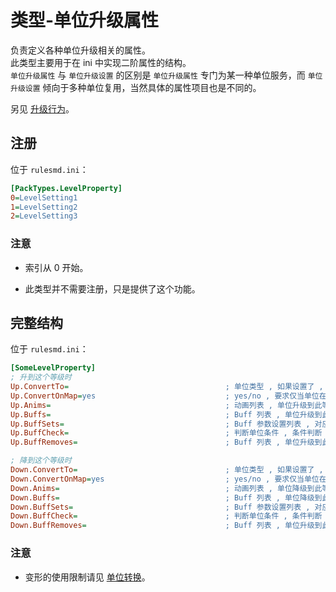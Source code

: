 # 类型-单位升级属性

负责定义各种单位升级相关的属性。  
此类型主要用于在 ini 中实现二阶属性的结构。  
`单位升级属性` 与 `单位升级设置` 的区别是 `单位升级属性` 专门为某一种单位服务，而 `单位升级设置` 倾向于多种单位复用，当然具体的属性项目也是不同的。

另见 [升级行为](/经验值与升级与军衔图像/属性-单位.md#升级行为)。



## 注册

位于 `rulesmd.ini`：

```ini
[PackTypes.LevelProperty]
0=LevelSetting1
1=LevelSetting2
2=LevelSetting3
```

### 注意

* 索引从 0 开始。

* 此类型并不需要注册，只是提供了这个功能。



## 完整结构

位于 `rulesmd.ini`：

```ini
[SomeLevelProperty]
; 升到这个等级时
Up.ConvertTo=                                   ; 单位类型 , 如果设置了 , 则单位升级到此等级时会变形 , 默认值是 空
Up.ConvertOnMap=yes                             ; yes/no , 要求仅当单位在地图上时才能进行变形 , 默认值是 yes
Up.Anims=                                       ; 动画列表 , 单位升级到此等级时会播放这些动画 , 默认值是 空
Up.Buffs=                                       ; Buff 列表 , 单位升级到此等级时会挂载这些 Buff , 默认值是 空
Up.BuffSets=                                    ; Buff 参数设置列表 , 对应的 Buff 在挂载时会合并此设置 , 不设置则使用 Buff 的默认值
Up.BuffCheck=                                   ; 判断单位条件 , 条件判断 , 需要满足所有的条件 , 单位自己判自己
Up.BuffRemoves=                                 ; Buff 列表 , 单位升级到此等级时会移除这些 Buff , 默认值是 空

; 降到这个等级时
Down.ConvertTo=                                 ; 单位类型 , 如果设置了 , 则单位降级到此等级时会变形 , 默认值是 空
Down.ConvertOnMap=yes                           ; yes/no , 要求仅当单位在地图上时才能进行变形 , 默认值是 yes
Down.Anims=                                     ; 动画列表 , 单位降级到此等级时会播放这些动画 , 默认值是 空
Down.Buffs=                                     ; Buff 列表 , 单位降级到此等级时会挂载这些 Buff , 默认值是 空
Down.BuffSets=                                  ; Buff 参数设置列表 , 对应的 Buff 在挂载时会合并此设置 , 不设置则使用 Buff 的默认值
Down.BuffCheck=                                 ; 判断单位条件 , 条件判断 , 需要满足所有的条件 , 单位自己判自己
Down.BuffRemoves=                               ; Buff 列表 , 单位升级到此等级时会移除这些 Buff , 默认值是 空
```

### 注意

* 变形的使用限制请见 [单位转换](/功能扩展-弹头.md#弹头---单位转换)。